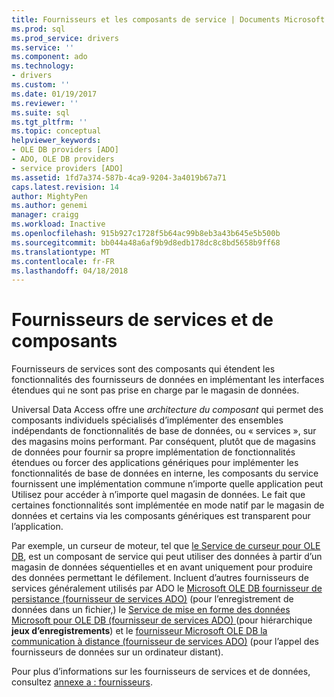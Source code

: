 ```yaml
---
title: Fournisseurs et les composants de service | Documents Microsoft
ms.prod: sql
ms.prod_service: drivers
ms.service: ''
ms.component: ado
ms.technology:
- drivers
ms.custom: ''
ms.date: 01/19/2017
ms.reviewer: ''
ms.suite: sql
ms.tgt_pltfrm: ''
ms.topic: conceptual
helpviewer_keywords:
- OLE DB providers [ADO]
- ADO, OLE DB providers
- service providers [ADO]
ms.assetid: 1fd7a374-587b-4ca9-9204-3a4019b67a71
caps.latest.revision: 14
author: MightyPen
ms.author: genemi
manager: craigg
ms.workload: Inactive
ms.openlocfilehash: 915b927c1728f5b64ac99b8eb3a43b645e5b500b
ms.sourcegitcommit: bb044a48a6af9b9d8edb178dc8c8bd5658b9ff68
ms.translationtype: MT
ms.contentlocale: fr-FR
ms.lasthandoff: 04/18/2018
---
```

# <a name="service-providers-and-components"></a>Fournisseurs de services et de composants
Fournisseurs de services sont des composants qui étendent les fonctionnalités des fournisseurs de données en implémentant les interfaces étendues qui ne sont pas prise en charge par le magasin de données.  
  
 Universal Data Access offre une *architecture du composant* qui permet des composants individuels spécialisés d’implémenter des ensembles indépendants de fonctionnalités de base de données, ou « services », sur des magasins moins performant. Par conséquent, plutôt que de magasins de données pour fournir sa propre implémentation de fonctionnalités étendues ou forcer des applications génériques pour implémenter les fonctionnalités de base de données en interne, les composants du service fournissent une implémentation commune n’importe quelle application peut Utilisez pour accéder à n’importe quel magasin de données. Le fait que certaines fonctionnalités sont implémentée en mode natif par le magasin de données et certains via les composants génériques est transparent pour l’application.  
  
 Par exemple, un curseur de moteur, tel que [le Service de curseur pour OLE DB](http://msdn.microsoft.com/en-us/57638feb-4ecd-4051-becb-8f828d21cf44), est un composant de service qui peut utiliser des données à partir d’un magasin de données séquentielles et en avant uniquement pour produire des données permettant le défilement. Incluent d’autres fournisseurs de services généralement utilisés par ADO le [Microsoft OLE DB fournisseur de persistance (fournisseur de services ADO)](../../../ado/guide/appendixes/microsoft-ole-db-persistence-provider-ado-service-provider.md) (pour l’enregistrement de données dans un fichier,) le [Service de mise en forme des données Microsoft pour OLE DB (fournisseur de services ADO) ](../../../ado/guide/appendixes/microsoft-data-shaping-service-for-ole-db-ado-service-provider.md) (pour hiérarchique **jeux d’enregistrements**) et le [fournisseur Microsoft OLE DB la communication à distance (fournisseur de services ADO)](../../../ado/guide/appendixes/microsoft-ole-db-remoting-provider-ado-service-provider.md) (pour l’appel des fournisseurs de données sur un ordinateur distant).  
  
 Pour plus d’informations sur les fournisseurs de services et de données, consultez [annexe a : fournisseurs](../../../ado/guide/appendixes/appendix-a-providers.md).
